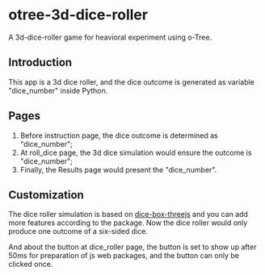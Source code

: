 # otree-3d-dice-roller
A 3d-dice-roller game for heavioral experiment using o-Tree.

## Introduction

This app is a 3d dice roller, and the dice outcome is generated as variable "dice_number" inside Python. 

## Pages
1. Before instruction page, the dice outcome is determined as "dice_number";
2. At roll_dice page, the 3d dice simulation would ensure the outcome is "dice_number";
3. Finally, the Results page would present the "dice_number". 

## Customization

The dice roller simulation is based on [dice-box-threejs](https://github.com/3d-dice/dice-box-threejs) and you can add more features according to the package. Now the dice roller would only produce one outcome of a six-sided dice. 

And about the button at dice_roller page, the button is set to show up after 50ms for preparation of js web packages, and the button can only be clicked once.  



